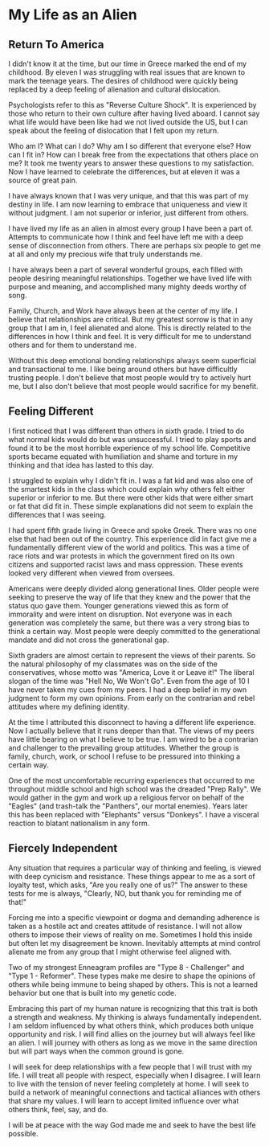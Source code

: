 # My Life as an Alien

## Return To America

I didn't know it at the time, but our time in Greece marked the end of my 
childhood.  By eleven I was struggling with real issues that are known to 
mark the teenage years.  The desires of childhood were quickly being replaced
by a deep feeling of alienation and cultural dislocation.

Psychologists refer to this as "Reverse Culture Shock".  It is experienced by
those who return to their own culture after having lived aboard.  I cannot say
what life would have been like had we not lived outside the US, but I can speak
about the feeling of dislocation that I felt upon my return.

Who am I?  What can I do? Why am I so different that everyone else?  How can
I fit in?  How can I break free from the expectations that others place on me?
It took me twenty years to answer these questions to my satisfaction.  Now I
have learned to celebrate the differences, but at eleven it was a source of
great pain.

I have always known that I was very unique, and that this was part of my destiny
in life.  I am now learning to embrace that uniqueness and view it without
judgment.  I am not superior or inferior, just different from others.

I have lived my life as an alien in almost every group I have been a part of. 
Attempts to communicate how I think and feel have left me with a deep sense of
disconnection from others.  There are perhaps six people to get me at all and
only my precious wife that truly understands me.

I have always been a part of several wonderful groups, each  filled  with people
desiring meaningful relationships. Together we have lived life with purpose and
meaning, and accomplished many mighty deeds worthy of song. 

Family, Church, and Work have always been at the center of my life.  I believe
that relationships are critical.  But my greatest sorrow is that in any group
that I am in, I feel alienated and alone.  This is directly related to the
differences in how I think and feel.  It is very difficult for me to understand
others and for them to understand me.

Without this deep emotional bonding relationships always seem superficial and
transactional to me.  I like being around others but have difficultly trusting
people. I don't believe that most people would try to actively hurt me, but I
also don't believe that most people would sacrifice for my benefit.


## Feeling Different

I first noticed that I was  different than others in sixth grade.  I tried to do
what normal kids would do but was unsuccessful.   I tried to play sports and
found it to be the most horrible experience of my school life. Competitive
sports became equated with humiliation and shame and torture in my thinking and
that idea has lasted to this day.

I struggled to explain why I didn't fit in.  I was a fat kid and was also one of
the smartest kids in the class which could explain why others felt either
superior or inferior to me.   But there were other kids that were either smart
or fat that did fit in.  These simple explanations did not seem to explain the
differences that I was seeing.

I had spent fifth grade living in Greece and spoke Greek.  There was  no one
else that had been out of the country.  This experience did in fact give me a
fundamentally different view of the world and politics. This was a time of race
riots and war protests in which the government fired on its own citizens and
supported racist laws and mass oppression.  These events looked very different
when viewed from oversees.

Americans were deeply divided along generational lines.  Older people were
seeking to preserve the way of life that they knew and the power that the status
quo gave them.  Younger generations viewed this as form of immorality and were
intent on disruption.  Not everyone was in each generation was completely the
same, but there was a very strong bias to think a certain way.   Most people
were deeply committed to the generational mandate and did not cross the
generational gap.

Sixth graders are almost certain to represent the views of their parents. So the
natural philosophy of my classmates was on the side of the conservatives, whose
motto was "America, Love it or Leave it!"  The liberal slogan of the time was
"Hell No, We Won't Go". Even from the age of 10  I have never taken my cues from
my peers.  I had a deep belief in my own judgment to form my own opinions. 
From early on the contrarian and rebel attitudes where my defining identity.

At the time I attributed this disconnect to having a different life experience.
Now I actually believe that it runs deeper than that.  The views of my peers
have little bearing on what I believe to be true.  I am wired to be a contrarian
and challenger to the prevailing group attitudes. Whether the group is family,
church, work, or school I refuse to be pressured into thinking a certain way.

One of the most uncomfortable recurring experiences that occurred to me
throughout middle school and high school was the dreaded "Prep Rally".  We would
gather in the gym and work up a religious fervor on behalf of the "Eagles" (and
trash-talk the "Panthers", our mortal enemies).  Years later this has been
replaced with "Elephants" versus "Donkeys".   I have a visceral reaction to
blatant nationalism in any form.


## Fiercely Independent

Any situation that requires a particular way of thinking and feeling, is viewed
with deep cynicism and resistance.  These things appear to me as a sort of
loyalty test, which asks, "Are you really one of us?"  The answer to these tests
for me is always, "Clearly, NO, but thank you for reminding me of that!"

Forcing me into a specific viewpoint  or dogma and demanding adherence is taken
as a hostile act and creates attitude of resistance. I will not allow others to
impose their views of reality on me.  Sometimes I hold this inside but often let
my disagreement be known.  Inevitably attempts at mind control alienate me from
any group that I might otherwise feel aligned with.

Two of my strongest Enneagram profiles are "Type 8 - Challenger" and "Type 1 -
Reformer".  These types make me desire to shape the opinions of others while
being immune to being shaped by others.  This is not a learned behavior but one
that is built into my genetic code.

Embracing this part of my human nature is recognizing that this trait is both a
strength and weakness.  My thinking is always fundamentally independent.  I am
seldom influenced by what others think, which produces both unique opportunity
and risk.  I will find allies on the journey but will always feel like an alien.
 I will journey with others as long as we move in the same direction but will
part ways when the common ground is gone.

I will seek for deep relationships with a few people that I will trust with my
life.  I will treat all people with respect, especially when I disagree.  I will
learn to live with the tension of never feeling completely at home.  I will seek
to build a network of meaningful connections and tactical alliances with others
that share my values.  I will learn to accept limited influence over what others
think, feel, say, and do.

I will be at peace with the way God made me and seek to have the best life
possible.


